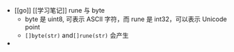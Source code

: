 - [[go]] [[学习笔记]] rune 与 byte
	- byte 是 uint8, 可表示 ASCII 字符，而 rune 是 int32，可以表示 Unicode point
	- `[]byte(str)` and`[]rune(str)` 会产生
-